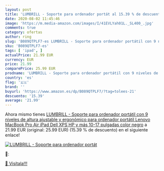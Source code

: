 ```yaml
---
layout: post
title: 'LUMBRILL - Soporte para ordenador portát al 15.39 % de descuento'
date: 2020-08-02 11:45:46
image: 'https://m.media-amazon.com/images/I/41EVLYah01L._SL400_.jpg'
comments: true
category: ofertas
author: ring
slug: 'B089QTPLF7-es LUMBRILL - Soporte para ordenador portátil con 9 niveles...'
sku: 'B089QTPLF7-es'
tags: [ 'ipad', ]
actualPrice: 21.99 EUR
currency: EUR
price: 21.99
comparePrice: 25.99 EUR
prodname: 'LUMBRILL - Soporte para ordenador portátil con 9 niveles de altura ajustable y ergonómico para ordenador portátil Lenovo  MacBook Pro Air  iPad  Dell XPS  HP y más 10-17 pulgadas  color negro'
country: 'es'
flag: '🇪🇸'
brand: ''
buyurl: 'https://www.amazon.es/dp/B089QTPLF7/?tag=tolees-21'
descuento: '15.39'
average: '21.99'
---
```


Ahora mismo tienes [LUMBRILL - Soporte para ordenador portátil con 9 niveles de altura ajustable y ergonómico para ordenador portátil Lenovo  MacBook Pro Air  iPad  Dell XPS  HP y más 10-17 pulgadas  color negro](https://www.amazon.es/dp/B089QTPLF7/?tag=tolees-21) a 21.99 EUR (original: 25.99 EUR) (15.39 %  de descuento) en el siguiente enlace!

[![LUMBRILL - Soporte para ordenador portát](https://m.media-amazon.com/images/I/41EVLYah01L._SL400_.jpg)](https://www.amazon.es/dp/B089QTPLF7/?tag=tolees-21)

🔎:


[🛒 Visítala!!!](https://www.amazon.es/dp/B089QTPLF7/?tag=tolees-21)
